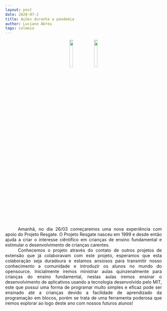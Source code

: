 ```yaml
---
layout: post
date: 2020-07-2
title: Ações durante a pandemia
author: Luciano Abreu
tags: colmeia
---
```



<p style="text-align: center">
    <img src="http://appinventor.mit.edu/explore/sites/explore.appinventor.mit.edu/files/ai-bee-logo.png" height="15%">
    <img src="https://pbs.twimg.com/profile_images/1661412700/logo_resgate-low.jpg" height="15%">
    
<div style="text-align: justify">⠀⠀⠀⠀Amanhã, no dia 26/03 começaremos uma nova experiência com apoio do Projeto Resgate. O Projeto Resgate nasceu em 1999 e desde então ajuda a criar o interesse ciêntifico em crianças de ensino fundamental e estimular o desenvolvimento de crianças carentes.</div> 
<div style="text-align: justify">⠀⠀⠀⠀Conhecemos o projeto através do contato de outros projetos de extensão que já colaboravam com este projeto, esperamos que esta colaboração seja duradoura e estamos ansiosos para transmitir nosso conhecimento a comunidade e introduzir os alunos no mundo do opensource. Inicialmente iremos ministrar aulas quinzenalmente para crianças do ensino fundamental, nestas aulas iremos ensinar o desenvolvimento de aplicativos usando a tecnologia desenvolvido pelo MIT, este que possuí uma forma de programar muito simples e eficaz pode ser ensinado até a crianças devido a facilidade de aprendizado da programação em blocos, porém se trata de uma ferramenta poderosa que iremos explorar ao logo deste ano com nossos futuros alunos!</div> 

